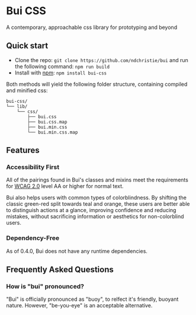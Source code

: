 # Bui CSS
A contemporary, approachable css library for prototyping and beyond

## Quick start

- Clone the repo: `git clone https://github.com/ndchristie/bui` and run the following command: `npm run build`
- Install with [npm](https://www.npmjs.com): `npm install bui-css`

Both methods will yield the following folder structure, containing compiled and minified css:
```
bui-css/
└── lib/
    └── css/
        ├── bui.css
        ├── bui.css.map
        ├── bui.min.css
        └── bui.min.css.map
```

## Features

### Accessibility First

All of the pairings found in Bui's classes and mixins meet the requirements for [WCAG 2.0](https://www.w3.org/TR/WCAG20/) level AA or higher for normal text.

Bui also helps users with common types of colorblindness.  By shifting the classic green-red split towards teal and orange, these users are better able to distinguish actions at a glance, improving confidence and reducing mistakes, without sacrificing information or aesthetics for non-colorblind users.

### Dependency-Free

As of 0.4.0, Bui does not have any runtime dependencies.

## Frequently Asked Questions

### How is "bui" pronounced?

"Bui" is officially pronounced as "buoy", to relfect it's friendly, buoyant nature.  However, "be-you-eye" is an acceptable alternative.